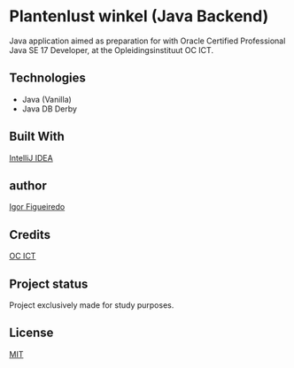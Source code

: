 # Plantenlust winkel (Java Backend)

Java application aimed as preparation for with Oracle Certified Professional Java SE 17 Developer, at the Opleidingsinstituut OC ICT.

## Technologies
- Java (Vanilla)
- Java DB Derby

## Built With
[IntelliJ IDEA](https://www.jetbrains.com/idea/)

## author
[Igor Figueiredo](https://github.com/Igor-GF)

## Credits
[OC ICT](https://www.ocict.nl/cursus/route2013.php)

## Project status
Project exclusively made for study purposes.

## License
[MIT](https://choosealicense.com/licenses/mit/)